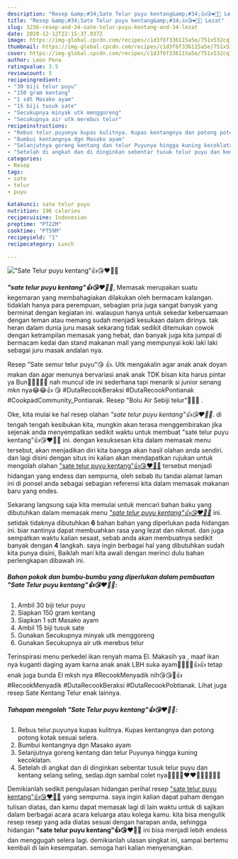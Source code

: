 ```yaml
---
description: "Resep &amp;#34;Sate Telur puyu kentang&amp;#34;👍😘❤️👍🏼 Lezat"
title: "Resep &amp;#34;Sate Telur puyu kentang&amp;#34;👍😘❤️👍🏼 Lezat"
slug: 3236-resep-and-34-sate-telur-puyu-kentang-and-34-lezat
date: 2020-12-12T22:15:37.937Z
image: https://img-global.cpcdn.com/recipes/c1d3f6f336115a5e/751x532cq70/sate-telur-puyu-kentang👍😘❤️👍🏼-foto-resep-utama.jpg
thumbnail: https://img-global.cpcdn.com/recipes/c1d3f6f336115a5e/751x532cq70/sate-telur-puyu-kentang👍😘❤️👍🏼-foto-resep-utama.jpg
cover: https://img-global.cpcdn.com/recipes/c1d3f6f336115a5e/751x532cq70/sate-telur-puyu-kentang👍😘❤️👍🏼-foto-resep-utama.jpg
author: Leon Pena
ratingvalue: 3.5
reviewcount: 5
recipeingredient:
- "30 biji telur puyu"
- "150 gram kentang"
- "1 sdt Masako ayam"
- "15 biji tusuk sate"
- "Secukupnya minyak utk menggoreng"
- "Secukupnya air utk merebus telur"
recipeinstructions:
- "Rebus telur.puyunya kupas kulitnya. Kupas kentangnya dan potong potong kotak sesuai selera."
- "Bumbui kentangnya dgn Masako ayam"
- "Selanjutnya goreng kentang dan telur Puyunya hingga kuning kecoklatan."
- "Setelah di angkat dan di dinginkan sebentar tusuk telur puyu dan kentang selang seling, sedap.dgn sambal colet nya🙏🙏😘😘❤️❤️👍🏼👍🏼👍🏼"
categories:
- Resep
tags:
- sate
- telur
- puyu

katakunci: sate telur puyu 
nutrition: 196 calories
recipecuisine: Indonesian
preptime: "PT22M"
cooktime: "PT59M"
recipeyield: "1"
recipecategory: Lunch

---
```



![&#34;Sate Telur puyu kentang&#34;👍😘❤️👍🏼](https://img-global.cpcdn.com/recipes/c1d3f6f336115a5e/751x532cq70/sate-telur-puyu-kentang👍😘❤️👍🏼-foto-resep-utama.jpg)

<b><i>&#34;sate telur puyu kentang&#34;👍😘❤️👍🏼</i></b>, Memasak merupakan suatu kegemaran yang membahagiakan dilakukan oleh bermacam kalangan. tidaklah hanya para perempuan, sebagian pria juga sangat banyak yang berminat dengan kegiatan ini. walaupun hanya untuk sekedar kebersamaan dengan teman atau memang sudah menjadi kesukaan dalam dirinya. tak heran dalam dunia juru masak sekarang tidak sedikit ditemukan cowok dengan ketrampilan memasak yang hebat, dan banyak juga kita jumpai di bermacam kedai dan stand makanan mall yang mempunyai koki laki laki sebagai juru masak andalan nya.

Resep &#34;Sate semur telur puyu&#34;😘 ️👍. Utk mengakalin agar anak anak doyan makan dan agar menunya bervariasi anak anak TDK bisan kita harus pintar ya Bun🤭🤭🤭🤭🤭 nah muncul ide ini sederhana tapi menarik si junior senang mkn nya😂😂👍 ️😘 #DutaRecookBeraksi #DutaRecookPontianak #CookpadCommunity_Pontianak. Resep &#34;Bolu Air Sebiji telur&#34;👍🏼😘 ️.

Oke, kita mulai ke hal resep olahan <i>&#34;sate telur puyu kentang&#34;👍😘❤️👍🏼</i>. di tengah tengah kesibukan kita, mungkin akan terasa menggembirakan jika sejenak anda menyempatkan sedikit waktu untuk membuat &#34;sate telur puyu kentang&#34;👍😘❤️👍🏼 ini. dengan kesuksesan kita dalam memasak menu tersebut, akan menjadikan diri kita bangga akan hasil olahan anda sendiri. dan lagi disini dengan situs ini kalian akan mendapatkan rujukan untuk mengolah olahan <u>&#34;sate telur puyu kentang&#34;👍😘❤️👍🏼</u> tersebut menjadi hidangan yang endess dan sempurna, oleh sebab itu tandai alamat laman ini di ponsel anda sebagai sebagian referensi kita dalam memasak makanan baru yang endes.


Sekarang langsung saja kita memulai untuk mencari bahan baku yang dibutuhkan dalam memasak menu <u><i>&#34;sate telur puyu kentang&#34;👍😘❤️👍🏼</i></u> ini. setidak tidaknya dibutuhkan <b>6</b> bahan bahan yang diperlukan pada hidangan ini. biar nantinya dapat membuahkan rasa yang lezat dan nikmat. dan juga sempatkan waktu kalian sesaat, sebab anda akan membuatnya sedikit banyak dengan <b>4</b> langkah. saya ingin berbagai hal yang dibutuhkan sudah kita punya disini, Baiklah mari kita awali dengan merinci dulu bahan perlengkapan dibawah ini.

<!--inarticleads1-->

##### Bahan pokok dan bumbu-bumbu yang diperlukan dalam pembuatan &#34;Sate Telur puyu kentang&#34;👍😘❤️👍🏼:

1. Ambil 30 biji telur puyu
1. Siapkan 150 gram kentang
1. Siapkan 1 sdt Masako ayam
1. Ambil 15 biji tusuk sate
1. Gunakan Secukupnya minyak utk menggoreng
1. Gunakan Secukupnya air utk merebus telur


Terinspirasi menu perkedel ikan renyah mama El. Makasih ya , maaf ikan nya kuganti daging ayam karna anak anak LBH suka ayam🤭🤭🙏🙏👍👍 tetap enak juga bunda El mksh nya #RecookMenyadik nih😘😘🙏👍 #RecookMenyadik #DutaRecookBeraksi #DutaRecookPobtianak. Lihat juga resep Sate Kentang Telur enak lainnya. 

<!--inarticleads2-->

##### Tahapan mengolah &#34;Sate Telur puyu kentang&#34;👍😘❤️👍🏼:

1. Rebus telur.puyunya kupas kulitnya. Kupas kentangnya dan potong potong kotak sesuai selera.
1. Bumbui kentangnya dgn Masako ayam
1. Selanjutnya goreng kentang dan telur Puyunya hingga kuning kecoklatan.
1. Setelah di angkat dan di dinginkan sebentar tusuk telur puyu dan kentang selang seling, sedap.dgn sambal colet nya🙏🙏😘😘❤️❤️👍🏼👍🏼👍🏼




Demikianlah sedikit pengulasan hidangan perihal resep <u>&#34;sate telur puyu kentang&#34;👍😘❤️👍🏼</u> yang sempurna. saya ingin kalian dapat paham dengan tulisan diatas, dan kamu dapat memasak lagi di lain waktu untuk di sajikan dalam berbagai acara acara keluarga atau kolega kamu. kita bisa mengulik resep resep yang ada diatas sesuai dengan harapan anda, sehingga hidangan <b>&#34;sate telur puyu kentang&#34;👍😘❤️👍🏼</b> ini bisa menjadi lebih endess dan menggugah selera lagi. demikianlah ulasan singkat ini, sampai bertemu kembali di lain kesempatan. semoga hari kalian menyenangkan.
